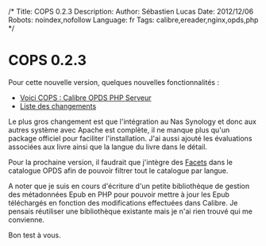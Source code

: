 /*
Title: COPS 0.2.3
Description: 
Author: Sébastien Lucas
Date: 2012/12/06
Robots: noindex,nofollow
Language: fr
Tags: calibre,ereader,nginx,opds,php
*/
# COPS 0.2.3

Pour cette nouvelle version, quelques nouvelles fonctionnalités :
*	[Voici COPS : Calibre OPDS PHP Serveur](/fr/oss/calibre-opds-php-server)
*	[Liste des changements](/fr/oss/calibre-opds-php-server-changelog)

Le plus gros changement est que l'intégration au Nas Synology et donc aux autres système avec Apache est complète, il ne manque plus qu'un package officiel pour faciliter l'installation. J'ai aussi ajouté les évaluations associées aux livre ainsi que la langue du livre dans le détail.

Pour la prochaine version, il faudrait que j'intègre des [Facets](http://opds-spec.org/2011/06/14/faceted-search-browsing/) dans le catalogue OPDS afin de pouvoir filtrer tout le catalogue par langue.

A noter que je suis en cours d'écriture d'un petite bibliothèque de gestion des métadonnées Epub en PHP pour pouvoir mettre à jour les Epub téléchargés en fonction des modifications effectuées dans Calibre. Je pensais réutiliser une bibliothèque existante mais je n'ai rien trouvé qui me convienne.

Bon test à vous.
